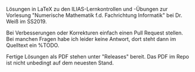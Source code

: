 Lösungen in LaTeX zu den ILIAS-Lernkontrollen und -Übungen zur Vorlesung "Numerische Mathematik f.d. Fachrichtung Informatik" bei Dr. Weiß im SS2019.

Bei Verbesserungen oder Korrekturen einfach einen Pull Request stellen. Bei manchen Fragen habe ich leider keine Antwort, dort steht dann im Quelltext ein %TODO.

Fertige Lösungen als PDF stehen unter "Releases" bereit. Das PDF im Repo ist nicht unbedingt auf dem neuesten Stand.